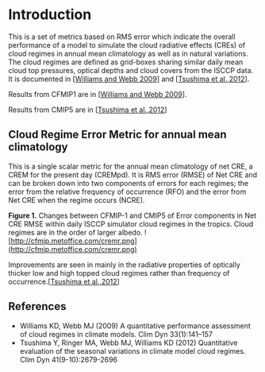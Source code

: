 # Introduction #
This is a set of metrics based on RMS error which indicate the overall performance of a model to simulate the cloud radiative effects (CREs) of cloud regimes in annual mean climatology as well as in natural variations. The cloud regimes are defined as grid-boxes sharing similar daily mean cloud top pressures, optical depths and cloud covers from the ISCCP data.
It is documented in [[Williams and Webb 2009](http://rd.springer.com/article/10.1007%2Fs00382-008-0443-1)] and [[Tsushima et al.,2012](http://rd.springer.com/article/10.1007/s00382-012-1609-4)].

Results from CFMIP1 are in [[Williams and Webb 2009](http://rd.springer.com/article/10.1007%2Fs00382-008-0443-1)].

Results from CMIP5 are in [[Tsushima et al.,2012](http://rd.springer.com/article/10.1007/s00382-012-1609-4)]

## Cloud Regime Error Metric for annual mean climatology ##

This is a single scalar metric for the annual mean climatology of net CRE, a CREM for the present day (CREMpd). It is RMS error (RMSE) of Net CRE and can be broken down into two components of errors for each regimes; the error from the relative frequency of occurrence (RFO) and the error from Net CRE when the regime occurs (NCRE).

**Figure 1.** Changes between CFMIP-1 and CMIP5 of Error components in Net CRE RMSE within daily ISCCP simulator cloud regimes in the tropics. Cloud regimes are in the order of larger albedo.
![http://cfmip.metoffice.com/cremr.png](http://cfmip.metoffice.com/cremr.png)



Improvements are seen in mainly in the radiative properties of optically thicker low and high topped cloud regimes rather than frequency of occurrence.[[Tsushima et al.,2012](http://rd.springer.com/article/10.1007/s00382-012-1609-4)]

## References ##
  * Williams KD, Webb MJ (2009) A quantitative performance assessment of cloud regimes in climate models. Clim Dyn 33(1):141–157
  * Tsushima Y, Ringer MA, Webb MJ, Williams KD (2012) Quantitative evaluation of the seasonal variations in climate model cloud regimes. Clim Dyn 41(9-10):2679-2696